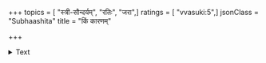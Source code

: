 +++
topics = [ "स्त्री-सौन्दर्यम्", "रतिः", "जरा",]
ratings = [ "vvasuki:5",]
jsonClass = "Subhaashita"
title = "किं कारणम्"

+++

<details><summary>Text</summary>

किं कारणं स्तनद्वन्द्वं पतितं ब्रूहि ते प्रिये।  
पश्याधःखनने मूर्ख गिरयोऽपि पतन्ति हि॥
</details>
